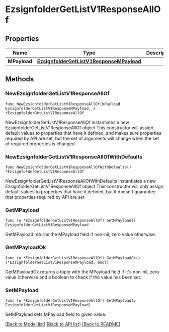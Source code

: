 # EzsignfolderGetListV1ResponseAllOf

## Properties

Name | Type | Description | Notes
------------ | ------------- | ------------- | -------------
**MPayload** | [**EzsignfolderGetListV1ResponseMPayload**](EzsignfolderGetListV1ResponseMPayload.md) |  | 

## Methods

### NewEzsignfolderGetListV1ResponseAllOf

`func NewEzsignfolderGetListV1ResponseAllOf(mPayload EzsignfolderGetListV1ResponseMPayload, ) *EzsignfolderGetListV1ResponseAllOf`

NewEzsignfolderGetListV1ResponseAllOf instantiates a new EzsignfolderGetListV1ResponseAllOf object
This constructor will assign default values to properties that have it defined,
and makes sure properties required by API are set, but the set of arguments
will change when the set of required properties is changed

### NewEzsignfolderGetListV1ResponseAllOfWithDefaults

`func NewEzsignfolderGetListV1ResponseAllOfWithDefaults() *EzsignfolderGetListV1ResponseAllOf`

NewEzsignfolderGetListV1ResponseAllOfWithDefaults instantiates a new EzsignfolderGetListV1ResponseAllOf object
This constructor will only assign default values to properties that have it defined,
but it doesn't guarantee that properties required by API are set

### GetMPayload

`func (o *EzsignfolderGetListV1ResponseAllOf) GetMPayload() EzsignfolderGetListV1ResponseMPayload`

GetMPayload returns the MPayload field if non-nil, zero value otherwise.

### GetMPayloadOk

`func (o *EzsignfolderGetListV1ResponseAllOf) GetMPayloadOk() (*EzsignfolderGetListV1ResponseMPayload, bool)`

GetMPayloadOk returns a tuple with the MPayload field if it's non-nil, zero value otherwise
and a boolean to check if the value has been set.

### SetMPayload

`func (o *EzsignfolderGetListV1ResponseAllOf) SetMPayload(v EzsignfolderGetListV1ResponseMPayload)`

SetMPayload sets MPayload field to given value.



[[Back to Model list]](../README.md#documentation-for-models) [[Back to API list]](../README.md#documentation-for-api-endpoints) [[Back to README]](../README.md)


